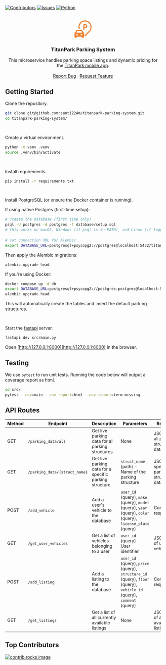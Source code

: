 
<a id="readme-top"></a>

[![Contributors][contributors-shield]][contributors-url] [![Issues][issues-shield]][issues-url] [![Python][Python]][Python-url]

<!-- PROJECT LOGO -->
<br />
<div align="center">
  <a href="https://github.com/santi224m/titanpark-parking-system">
    <img src="/assets/img/parking.svg" alt="Logo" height="60">
  </a>

  <h3 align="center">TitanPark Parking System</h3>

  <p align="center">
    This microservice handles parking space listings and dynamic pricing for the <a href="https://github.com/nathanchamorro1/titanpark">TitanPark mobile app</a>.
    <br />
    <br />
    <a href="https://github.com/santi224m/titanpark-parking-system/issues/new?labels=bug&template=bug-report---.md">Report Bug</a>
    ·
    <a href="https://github.com/santi224m/titanpark-parking-system/issues/new?labels=enhancement&template=feature-request---.md">Request Feature</a>
  </p>
</div>

<!-- GETTING STARTED -->
## Getting Started

Clone the repository.

```bash
git clone git@github.com:santi224m/titanpark-parking-system.git
cd titanpark-parking-system/
```
<br />

Create a virtual environment.

```bash
python -m venv .venv
source .venv/bin/activate
```
<br />

Install requirements.

```bash
pip install -r requirements.txt
```
<br />

Install PostgreSQL (or ensure the Docker container is running).

If using native Postgres (first-time setup):

```bash
# create the database (first time only)
psql -U postgres -d postgres -f database/setup.sql
# this works on macOS, Windows (if psql is in PATH), and Linux (if logged in as postgres).

# set connection URL for Alembic
export DATABASE_URL=postgresql+psycopg2://postgres@localhost:5432/titanpark_parking_system
```

Then apply the Alembic migrations:

```bash
alembic upgrade head
```

If you're using Docker:

```bash
docker compose up -d db
export DATABASE_URL=postgresql+psycopg2://postgres:postgres@localhost:5432/titanpark_parking_system
alembic upgrade head
```

This will automatically create the tables and insert the default parking structures.

<br />

Start the [fastapi](https://fastapi.tiangolo.com/) server.

```bash
fastapi dev src/main.py
```

Open [http://127.0.0.1:8000](http://127.0.0.1:8000) in the browser.

## Testing

We use ```pytest``` to run unit tests. Running the code below will output a coverage report as html.

```bash
cd src/
pytest --cov=main --cov-report=html --cov-report=term-missing
```

## API Routes

| Method | Endpoint | Description | Parameters | Response |
|--------|----------|-------------|------------|----------|
| GET | `/parking_data/all` | Get live parking data for all parking structures | None | JSON with all parking structure data |
| GET | `/parking_data/{struct_name}` | Get live parking data for a specific parking structure | `struct_name` (path) - Name of the parking structure | JSON with specific parking structure data |
| POST | `/add_vehicle` | Add a user's vehicle to the database | `user_id` (query), `make` (query), `model` (query), `year` (query), `color` (query), `license_plate` (query) | Confirmation response |
| GET | `/get_user_vehicles` | Get a list of vehicles belonging to a user | `user_id` (query) - User identifier | JSON array of user's vehicles |
| POST | `/add_listing` | Add a listing to the database | `user_id` (query), `price` (query), `structure_id` (query), `floor` (query), `vehicle_id` (query), `comment` (query) | Confirmation response |
| GET | `/get_listings` | Get a list of all currently available listings | None | JSON array of all available listings |

## Top Contributors

<a href="https://github.com/santi224m/titanpark-parking-system/graphs/contributors">
  <img src="https://contrib.rocks/image?repo=santi224m/titanpark-parking-system" alt="contrib.rocks image" />
</a>

<!-- MARKDOWN LINKS & IMAGES -->
[contributors-shield]: https://img.shields.io/github/contributors/santi224m/titanpark-parking-system.svg?style=for-the-badge
[contributors-url]: https://github.com/santi224m/titanpark-parking-system/graphs/contributors
[issues-shield]: https://img.shields.io/github/issues/santi224m/titanpark-parking-system.svg?style=for-the-badge
[issues-url]: https://github.com/santi224m/titanpark-parking-system/issues

[Python]: https://img.shields.io/badge/python-000000?style=for-the-badge&logo=python
[Python-url]: https://www.python.org/
